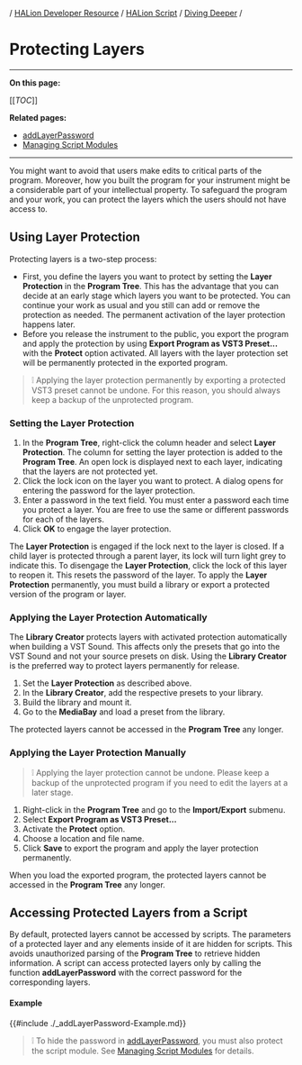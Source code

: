 / [HALion Developer Resource](../../HALion-Developer-Resource.md) / [HALion Script](./HALion-Script.md) / [Diving Deeper](./Diving-Deeper.md) /

# Protecting Layers

---

**On this page:**

[[_TOC_]]

**Related pages:**

* [addLayerPassword](./addLayerPassword.md)
* [Managing Script Modules](./Managing-Script-Modules.md)

---


You might want to avoid that users make edits to critical parts of the program. Moreover, how you built the program for your instrument might be a considerable part of your intellectual property. To safeguard the program and your work, you can protect the layers which the users should not have access to.

## Using Layer Protection

Protecting layers is a two-step process:

* First, you define the layers you want to protect by setting the **Layer Protection** in the **Program Tree**. This has the advantage that you can decide at an early stage which layers you want to be protected. You can continue your work as usual and you still can add or remove the protection as needed. The permanent activation of the layer protection happens later.
* Before you release the instrument to the public, you export the program and apply the protection by using **Export Program as VST3 Preset...** with the **Protect** option activated. All layers with the layer protection set will be permanently protected in the exported program.

>&#10069; Applying the layer protection permanently by exporting a protected VST3 preset cannot be undone. For this reason, you should always keep a backup of the unprotected program.

### Setting the Layer Protection

1. In the **Program Tree**, right-click the column header and select **Layer Protection**. The column for setting the layer protection is added to the **Program Tree**. An open lock is displayed next to each layer, indicating that the layers are not protected yet.
1. Click the lock icon on the layer you want to protect. A dialog opens for entering the password for the layer protection.
1. Enter a password in the text field. You must enter a password each time you protect a layer. You are free to use the same or different passwords for each of the layers.
1. Click **OK** to engage the layer protection.

The **Layer Protection** is engaged if the lock next to the layer is closed. If a child layer is protected through a parent layer, its lock will turn light grey to indicate this. To disengage the **Layer Protection**, click the lock of this layer to reopen it. This resets the password of the layer. To apply the **Layer Protection** permanently, you must build a library or export a protected version of the program or layer.

### Applying the Layer Protection Automatically

The **Library Creator** protects layers with activated protection automatically when building a VST Sound. This affects only the presets that go into the VST Sound and not your source presets on disk. Using the **Library Creator** is the preferred way to protect layers permanently for release.

1. Set the **Layer Protection** as described above.
1. In the **Library Creator**, add the respective presets to your library.
1. Build the library and mount it.
1. Go to the **MediaBay** and load a preset from the library.

The protected layers cannot be accessed in the **Program Tree** any longer.

### Applying the Layer Protection Manually

>&#10069; Applying the layer protection cannot be undone. Please keep a backup of the unprotected program if you need to edit the layers at a later stage.

1. Right-click in the **Program Tree** and go to the **Import/Export** submenu.
1. Select **Export Program as VST3 Preset...**
1. Activate the **Protect** option.
1. Choose a location and file name.
1. Click **Save** to export the program and apply the layer protection permanently.

When you load the exported program, the protected layers cannot be accessed in the **Program Tree** any longer.

## Accessing Protected Layers from a Script

By default, protected layers cannot be accessed by scripts. The parameters of a protected layer and any elements inside of it are hidden for scripts. This avoids unauthorized parsing of the **Program Tree** to retrieve hidden information. A script can access protected layers only by calling the function **addLayerPassword** with the correct password for the corresponding layers.

#### Example

{{#include ./_addLayerPassword-Example.md}}

>&#10069; To hide the password in [addLayerPassword](./addLayerPassword.md), you must also protect the script module. See [Managing Script Modules](./Managing-Script-Modules.md) for details.
